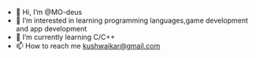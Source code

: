 - 👋 Hi, I’m @MO-deus
- 👀 I’m interested in learning programming languages,game development and app development	
- 🌱 I’m currently learning C/C++
- 📫 How to reach me kushwaikar@gmail.com


<!---
MO-deus/MO-deus is a ✨ special ✨ repository because its `README.md` (this file) appears on your GitHub profile.
You can click the Preview link to take a look at your changes.
--->

